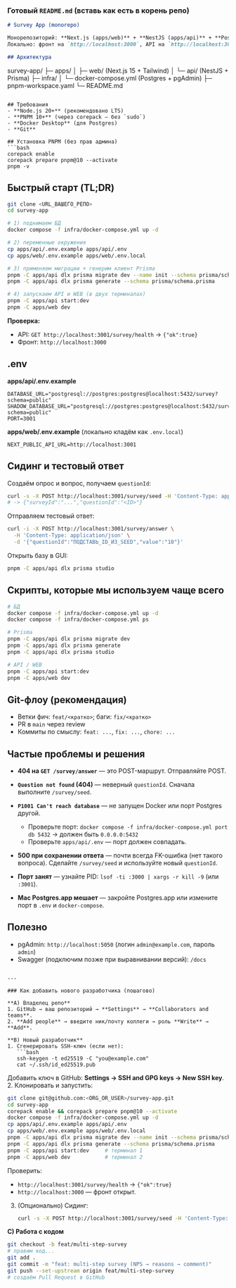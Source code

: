 
### Готовый `README.md` (вставь как есть в корень репо)

```markdown
# Survey App (monorepo)

Монорепозиторий: **Next.js (apps/web)** + **NestJS (apps/api)** + **PostgreSQL (infra)**.  
Локально: фронт на `http://localhost:3000`, API на `http://localhost:3001`, БД — Docker.

## Архитектура
```

survey-app/
├─ apps/
│  ├─ web/   (Next.js 15 + Tailwind)
│  └─ api/   (NestJS + Prisma)
├─ infra/
│  └─ docker-compose.yml (Postgres + pgAdmin)
├─ pnpm-workspace.yaml
└─ README.md

````

## Требования
- **Node.js 20+** (рекомендовано LTS)
- **PNPM 10+** (через corepack — без `sudo`)
- **Docker Desktop** (для Postgres)
- **Git**

## Установка PNPM (без прав админа)
```bash
corepack enable
corepack prepare pnpm@10 --activate
pnpm -v
````

## Быстрый старт (TL;DR)

```bash
git clone <URL_ВАШЕГО_РЕПО>
cd survey-app

# 1) поднимаем БД
docker compose -f infra/docker-compose.yml up -d

# 2) переменные окружения
cp apps/api/.env.example apps/api/.env
cp apps/web/.env.example apps/web/.env.local

# 3) применяем миграции + генерим клиент Prisma
pnpm -C apps/api dlx prisma migrate dev --name init --schema prisma/schema.prisma
pnpm -C apps/api dlx prisma generate --schema prisma/schema.prisma

# 4) запускаем API и WEB (в двух терминалах)
pnpm -C apps/api start:dev
pnpm -C apps/web dev
```

**Проверка:**

* API: `GET http://localhost:3001/survey/health` → `{"ok":true}`
* Фронт: `http://localhost:3000`

## .env

**apps/api/.env.example**

```env
DATABASE_URL="postgresql://postgres:postgres@localhost:5432/survey?schema=public"
SHADOW_DATABASE_URL="postgresql://postgres:postgres@localhost:5432/survey_shadow?schema=public"
PORT=3001
```

**apps/web/.env.example** (локально кладём как `.env.local`)

```env
NEXT_PUBLIC_API_URL=http://localhost:3001
```

## Сидинг и тестовый ответ

Создаём опрос и вопрос, получаем `questionId`:

```bash
curl -s -X POST http://localhost:3001/survey/seed -H 'Content-Type: application/json'
# -> {"surveyId":"...","questionId":"<ID>"}
```

Отправляем тестовый ответ:

```bash
curl -i -X POST http://localhost:3001/survey/answer \
  -H 'Content-Type: application/json' \
  -d '{"questionId":"ПОДСТАВЬ_ID_ИЗ_SEED","value":"10"}'
```

Открыть базу в GUI:

```bash
pnpm -C apps/api dlx prisma studio
```

## Скрипты, которые мы используем чаще всего

```bash
# БД
docker compose -f infra/docker-compose.yml up -d
docker compose -f infra/docker-compose.yml ps

# Prisma
pnpm -C apps/api dlx prisma migrate dev
pnpm -C apps/api dlx prisma generate
pnpm -C apps/api dlx prisma studio

# API / WEB
pnpm -C apps/api start:dev
pnpm -C apps/web dev
```

## Git-флоу (рекомендация)

* Ветки фич: `feat/<кратко>`; баги: `fix/<кратко>`
* PR в `main` через review
* Коммиты по смыслу: `feat: ...`, `fix: ...`, `chore: ...`

## Частые проблемы и решения

* **404 на `GET /survey/answer`** — это POST-маршрут. Отправляйте POST.
* **`Question not found` (404)** — неверный `questionId`. Сначала выполните `/survey/seed`.
* **`P1001 Can't reach database`** — не запущен Docker или порт Postgres другой.

  * Проверьте порт: `docker compose -f infra/docker-compose.yml port db 5432` → должен быть `0.0.0.0:5432`
  * Проверьте `apps/api/.env` — порт должен совпадать.
* **500 при сохранении ответа** — почти всегда FK-ошибка (нет такого вопроса). Сделайте `/survey/seed` и используйте новый `questionId`.
* **Порт занят** — узнайте PID: `lsof -ti :3000 | xargs -r kill -9` (или `:3001`).
* **Mac Postgres.app мешает** — закройте Postgres.app или измените порт в `.env` и `docker-compose`.

## Полезно

* pgAdmin: `http://localhost:5050` (логин `admin@example.com`, пароль `admin`)
* Swagger (подключим позже при выравнивании версий): `/docs`

````

---

### Как добавить нового разработчика (пошагово)

**A) Владелец репо**
1. GitHub → ваш репозиторий → **Settings** → **Collaborators and teams**.  
2. **Add people** → введите ник/почту коллеги → роль **Write** → **Add**.  

**B) Новый разработчик**
1. Сгенерировать SSH-ключ (если нет):  
   ```bash
   ssh-keygen -t ed25519 -C "you@example.com"
   cat ~/.ssh/id_ed25519.pub
````

Добавить ключ в GitHub: **Settings → SSH and GPG keys → New SSH key**.
2\. Клонировать и запустить:

```bash
git clone git@github.com:<ORG_OR_USER>/survey-app.git
cd survey-app
corepack enable && corepack prepare pnpm@10 --activate
docker compose -f infra/docker-compose.yml up -d
cp apps/api/.env.example apps/api/.env
cp apps/web/.env.example apps/web/.env.local
pnpm -C apps/api dlx prisma migrate dev --name init --schema prisma/schema.prisma
pnpm -C apps/api dlx prisma generate --schema prisma/schema.prisma
pnpm -C apps/api start:dev     # терминал 1
pnpm -C apps/web dev           # терминал 2
```

Проверить:

* `http://localhost:3001/survey/health` → `{"ok":true}`
* `http://localhost:3000` — фронт открыт.

3. (Опционально) Сидинг:

   ```bash
   curl -s -X POST http://localhost:3001/survey/seed -H 'Content-Type: application/json'
   ```

**C) Работа с кодом**

```bash
git checkout -b feat/multi-step-survey
# правим код...
git add .
git commit -m "feat: multi-step survey (NPS → reasons → comment)"
git push --set-upstream origin feat/multi-step-survey
# создаём Pull Request в GitHub
```

